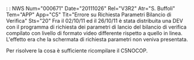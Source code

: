  :  : NWS Num="000671" Date="20111026" Rel="V3R2" Atr="S. Buffoli" Tem="APP" App="C5" Tit="Errore su Richiesta Parametri Bilancio di Verifica" Sts="20"
Fra il 02/10/11 ed il 26/10/11 è stata distribuita una DEV con il programma di richiesta dei parametri di lancio del bilancio di verifica compilato con livello di formato video differente rispetto a quello in linea. L'effetto era che la schermata di richiesta parametri non veniva presentata.

Per risolvere la cosa è sufficiente ricompilare il C5NOCOP.
